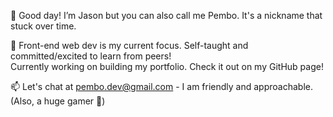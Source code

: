 👋 Good day! I’m Jason but you can also call me Pembo. It's a nickname that stuck over time.

💞️ Front-end web dev is my current focus. Self-taught and committed/excited to learn from peers!  
    Currently working on building my portfolio. Check it out on my GitHub page! <link>

📫 Let's chat at pembo.dev@gmail.com - I am friendly and approachable. (Also, a huge gamer 👀)

